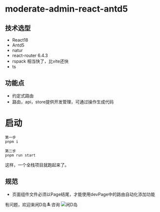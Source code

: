 # moderate-admin-react-antd5

## 技术选型

-   React18
-   Antd5
-   natur
-   react-router 6.4.3
-   rspack 相当快了，比vite还快
-   ts

## 功能点

-   约定式路由
-   路由，api，store提供开发管理，可通过操作生成代码

# 启动

```
第一步
pnpm i

第二步
pnpm run start
```

这样，一个全栈项目就跑起来了。

## 规范

-   页面组件文件必须以Page结尾，才能使用devPage中的路由自动化添加功能

有问题，欢迎来闲D岛🏝️咨询
![闲D岛](https://qiniu.moderate.run/IMG_4020.JPG)
